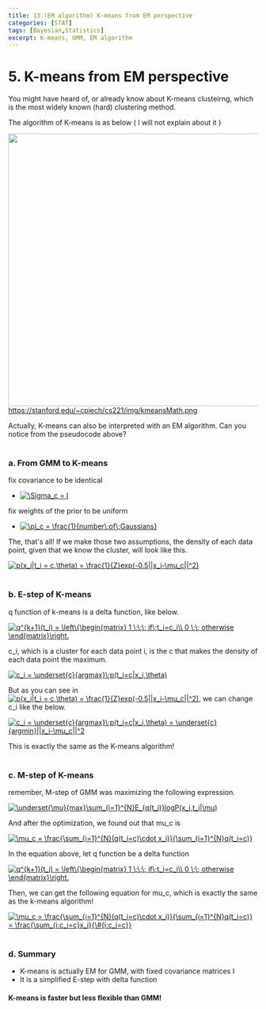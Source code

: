 ```yaml
---
title: 13.(EM algorithm) K-means from EM perspective
categories: [STAT]
tags: [Bayesian,Statistics]
excerpt: K-means, GMM, EM algorithm
---
```


# 5. K-means from EM perspective
<script src="https://cdn.mathjax.org/mathjax/latest/MathJax.js?config=TeX-AMS-MML_HTMLorMML" type="text/javascript"></script>

You might have heard of, or already know about K-means clusteirng, which is the most widely known (hard) clustering method.
<br>

The algorithm of K-means is as below ( I will not explain about it )
<br>

<img src="https://stanford.edu/~cpiech/cs221/img/kmeansMath.png" width="550" /> <br>
https://stanford.edu/~cpiech/cs221/img/kmeansMath.png
<br>

Actually, K-means can also be interpreted with an EM algorithm. Can you notice from the pseudocode above?
<br>
<br>

### a. From GMM to K-means
fix covariance to be identical 
- <a href="https://www.codecogs.com/eqnedit.php?latex=\Sigma_c&space;=&space;1" target="_blank"><img src="https://latex.codecogs.com/gif.latex?\Sigma_c&space;=&space;1" title="\Sigma_c = I" /></a>

fix weights of the prior to be uniform
- <a href="https://www.codecogs.com/eqnedit.php?latex=\pi_c&space;=&space;\frac{1}{number\;of\;Gaussians}" target="_blank"><img src="https://latex.codecogs.com/gif.latex?\pi_c&space;=&space;\frac{1}{number\;of\;Gaussians}" title="\pi_c = \frac{1}{number\;of\;Gaussians}" /></a>

The, that's all! If we make those two assumptions, the density of each data point, given that we know the cluster, will look like this.
<br>

<a href="https://www.codecogs.com/eqnedit.php?latex=p(x_i|t_i&space;=&space;c,\theta)&space;=&space;\frac{1}{Z}exp(-0.5||x_i-\mu_c||^2)" target="_blank"><img src="https://latex.codecogs.com/gif.latex?p(x_i|t_i&space;=&space;c,\theta)&space;=&space;\frac{1}{Z}exp(-0.5||x_i-\mu_c||^2)" title="p(x_i|t_i = c,\theta) = \frac{1}{Z}exp(-0.5||x_i-\mu_c||^2)" /></a>
<br>
<br>

### b. E-step of K-means 
q function of k-means is a delta function, like below.
<br>

<a href="https://www.codecogs.com/eqnedit.php?latex=q^{k&plus;1}(t_i)&space;=&space;\left\{\begin{matrix}&space;1&space;\;\;\;&space;if\;t_i=c_i\\&space;0&space;\;\;&space;otherwise&space;\end{matrix}\right." target="_blank"><img src="https://latex.codecogs.com/gif.latex?q^{k&plus;1}(t_i)&space;=&space;\left\{\begin{matrix}&space;1&space;\;\;\;&space;if\;t_i=c_i\\&space;0&space;\;\;&space;otherwise&space;\end{matrix}\right." title="q^{k+1}(t_i) = \left\{\begin{matrix} 1 \;\;\; if\;t_i=c_i\\ 0 \;\; otherwise \end{matrix}\right." /></a>
<br>

c_i, which is a cluster for each data point i, is the c that makes the density of each data point the maximum.
<br>

<a href="https://www.codecogs.com/eqnedit.php?latex=c_i&space;=&space;\underset{c}{argmax}\;p(t_i=c|x_i,\theta)" target="_blank"><img src="https://latex.codecogs.com/gif.latex?c_i&space;=&space;\underset{c}{argmax}\;p(t_i=c|x_i,\theta)" title="c_i = \underset{c}{argmax}\;p(t_i=c|x_i,\theta)" /></a>
<br>

But as you can see in <a href="https://www.codecogs.com/eqnedit.php?latex=p(x_i|t_i&space;=&space;c,\theta)&space;=&space;\frac{1}{Z}exp(-0.5||x_i-\mu_c||^2)" target="_blank"><img src="https://latex.codecogs.com/gif.latex?p(x_i|t_i&space;=&space;c,\theta)&space;=&space;\frac{1}{Z}exp(-0.5||x_i-\mu_c||^2)" title="p(x_i|t_i = c,\theta) = \frac{1}{Z}exp(-0.5||x_i-\mu_c||^2)" /></a>,
we can change c_i like the below.
<br>

<a href="https://www.codecogs.com/eqnedit.php?latex=c_i&space;=&space;\underset{c}{argmax}\;p(t_i=c|x_i,\theta)&space;=&space;\underset{c}{argmin}||x_i-\mu_c||^2" target="_blank"><img src="https://latex.codecogs.com/gif.latex?c_i&space;=&space;\underset{c}{argmax}\;p(t_i=c|x_i,\theta)&space;=&space;\underset{c}{argmin}||x_i-\mu_c||^2" title="c_i = \underset{c}{argmax}\;p(t_i=c|x_i,\theta) = \underset{c}{argmin}||x_i-\mu_c||^2" /></a>
<br>

This is exactly the same as the K-means algorithm!
<br>
<br>

### c. M-step of K-means 
remember, M-step of GMM was maximizing the following expression.
<br>

<a href="https://www.codecogs.com/eqnedit.php?latex=\underset{\mu}{max}\sum_{i=1}^{N}E_{q(t_i)}logP(x_i,t_i|\mu)" target="_blank"><img src="https://latex.codecogs.com/gif.latex?\underset{\mu}{max}\sum_{i=1}^{N}E_{q(t_i)}logP(x_i,t_i|\mu)" title="\underset{\mu}{max}\sum_{i=1}^{N}E_{q(t_i)}logP(x_i,t_i|\mu)" /></a>
<br>

And after the optimization, we found out that mu_c is
<br>

<a href="https://www.codecogs.com/eqnedit.php?latex=\mu_c&space;=&space;\frac{\sum_{i=1}^{N}(q(t_i=c)\cdot&space;x_i)}{\sum_{i=1}^{N}q(t_i=c)}" target="_blank"><img src="https://latex.codecogs.com/gif.latex?\mu_c&space;=&space;\frac{\sum_{i=1}^{N}(q(t_i=c)\cdot&space;x_i)}{\sum_{i=1}^{N}q(t_i=c)}" title="\mu_c = \frac{\sum_{i=1}^{N}(q(t_i=c)\cdot x_i)}{\sum_{i=1}^{N}q(t_i=c)}" /></a>
<br>

In the equation above, let q function be a delta function
<br>

<a href="https://www.codecogs.com/eqnedit.php?latex=q^{k&plus;1}(t_i)&space;=&space;\left\{\begin{matrix}&space;1&space;\;\;\;&space;if\;t_i=c_i\\&space;0&space;\;\;&space;otherwise&space;\end{matrix}\right." target="_blank"><img src="https://latex.codecogs.com/gif.latex?q^{k&plus;1}(t_i)&space;=&space;\left\{\begin{matrix}&space;1&space;\;\;\;&space;if\;t_i=c_i\\&space;0&space;\;\;&space;otherwise&space;\end{matrix}\right." title="q^{k+1}(t_i) = \left\{\begin{matrix} 1 \;\;\; if\;t_i=c_i\\ 0 \;\; otherwise \end{matrix}\right." /></a>
<br>

Then, we can get the following equation for mu_c, which is exactly the same as the k-means algorithm!
<br>

<a href="https://www.codecogs.com/eqnedit.php?latex=\mu_c&space;=&space;\frac{\sum_{i=1}^{N}(q(t_i=c)\cdot&space;x_i)}{\sum_{i=1}^{N}q(t_i=c)}&space;=&space;\frac{\sum_{i:c_i=c}x_i}{\&hash;{i:c_i=c}}" target="_blank"><img src="https://latex.codecogs.com/gif.latex?\mu_c&space;=&space;\frac{\sum_{i=1}^{N}(q(t_i=c)\cdot&space;x_i)}{\sum_{i=1}^{N}q(t_i=c)}&space;=&space;\frac{\sum_{i:c_i=c}x_i}{\&hash;{i:c_i=c}}" title="\mu_c = \frac{\sum_{i=1}^{N}(q(t_i=c)\cdot x_i)}{\sum_{i=1}^{N}q(t_i=c)} = \frac{\sum_{i:c_i=c}x_i}{\#{i:c_i=c}}" /></a>
<br>
<br>

### d. Summary
- K-means is actually EM for GMM, with fixed covariance matrices I
- It is a simplified E-step with delta function

#### K-means is faster but less flexible than GMM!
